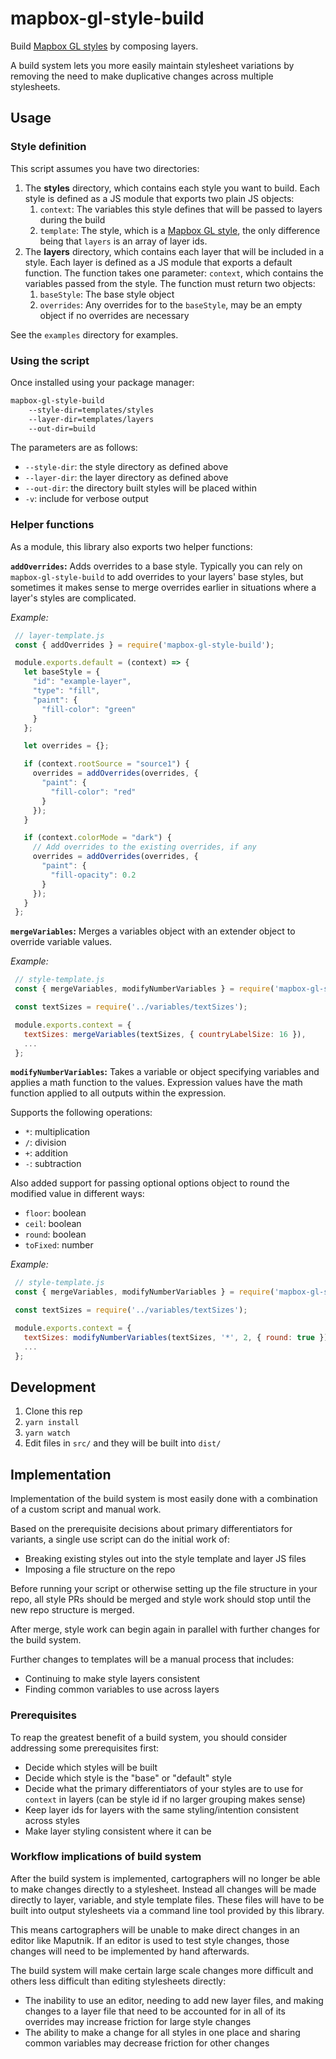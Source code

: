 # mapbox-gl-style-build

Build [Mapbox GL styles](https://docs.mapbox.com/mapbox-gl-js/style-spec/) by composing layers.

A build system lets you more easily maintain stylesheet variations by removing the need to make duplicative changes across multiple stylesheets.

## Usage

### Style definition

This script assumes you have two directories:

 1. The **styles** directory, which contains each style you want to build. Each style is defined as a JS module that exports two plain JS objects:
    1. `context`: The variables this style defines that will be passed to layers during the build
    2. `template`: The style, which is a [Mapbox GL style](https://docs.mapbox.com/mapbox-gl-js/style-spec/), the only difference being that `layers` is an array of layer ids. 
 2. The **layers** directory, which contains each layer that will be included in a style. Each layer is defined as a JS module that exports a default function. The function takes one parameter: `context`, which contains the variables passed from the style. The function 
 must return two objects:
    1. `baseStyle`: The base style object
    2. `overrides`: Any overrides for to the `baseStyle`, may be an empty object if no overrides are necessary

See the `examples` directory for examples.

### Using the script

Once installed using your package manager:

```bash
mapbox-gl-style-build
    --style-dir=templates/styles
    --layer-dir=templates/layers
    --out-dir=build
```

The parameters are as follows:
 * `--style-dir`: the style directory as defined above
 * `--layer-dir`: the layer directory as defined above
 * `--out-dir`: the directory built styles will be placed within
 * `-v`: include for verbose output

 ### Helper functions

 As a module, this library also exports two helper functions:

**`addOverrides`:**
 Adds overrides to a base style. Typically you can rely on `mapbox-gl-style-build` to add overrides to your layers' base styles, but sometimes it makes sense to merge overrides earlier in situations where a layer's styles are complicated.

  _Example:_
 ```js
  // layer-template.js
  const { addOverrides } = require('mapbox-gl-style-build');

  module.exports.default = (context) => {
    let baseStyle = {
      "id": "example-layer",
      "type": "fill",
      "paint": {
        "fill-color": "green"
      }
    };

    let overrides = {};

    if (context.rootSource = "source1") {
      overrides = addOverrides(overrides, {
        "paint": {
          "fill-color": "red"
        }
      });
    }

    if (context.colorMode = "dark") {
      // Add overrides to the existing overrides, if any
      overrides = addOverrides(overrides, {
        "paint": {
          "fill-opacity": 0.2
        }
      });
    }
  };
 ```

**`mergeVariables`:**
 Merges a variables object with an extender object to override variable values.
 
  _Example:_
 ```js
  // style-template.js
  const { mergeVariables, modifyNumberVariables } = require('mapbox-gl-style-build');

  const textSizes = require('../variables/textSizes');

  module.exports.context = {
    textSizes: mergeVariables(textSizes, { countryLabelSize: 16 }),
    ...
  };
 ```

**`modifyNumberVariables`:**
 Takes a variable or object specifying variables and applies a math function to the values. Expression values have the math function applied to all outputs within the expression.

 Supports the following operations: 
 - `*`: multiplication
 - `/`: division
 - `+`: addition
 - `-`: subtraction

 Also added support for passing optional options object to round the modified value in different ways:
 - `floor`: boolean
 - `ceil`: boolean
 - `round`: boolean
 - `toFixed`: number

 _Example:_
 ```js
  // style-template.js
  const { mergeVariables, modifyNumberVariables } = require('mapbox-gl-style-build');

  const textSizes = require('../variables/textSizes');

  module.exports.context = {
    textSizes: modifyNumberVariables(textSizes, '*', 2, { round: true }),
    ...
  };
 ```

## Development

 1. Clone this rep
 2. `yarn install`
 3. `yarn watch`
 4. Edit files in `src/` and they will be built into `dist/`

## Implementation

Implementation of the build system is most easily done with a combination of a custom script and manual work.

Based on the prerequisite decisions about primary differentiators for variants, a single use script can do the initial work of: 
- Breaking existing styles out into the style template and layer JS files
- Imposing a file structure on the repo

Before running your script or otherwise setting up the file structure in your repo, all style PRs should be merged and style work should stop until the new repo structure is merged.

After merge, style work can begin again in parallel with further changes for the build system.

Further changes to templates will be a manual process that includes:
- Continuing to make style layers consistent
- Finding common variables to use across layers

### Prerequisites

To reap the greatest benefit of a build system, you should consider addressing some prerequisites first:
- Decide which styles will be built
- Decide which style is the "base" or "default" style
- Decide what the primary differentiators of your styles are to use for `context` in layers (can be style id if no larger grouping makes sense)
- Keep layer ids for layers with the same styling/intention consistent across styles
- Make layer styling consistent where it can be

### Workflow implications of build system

After the build system is implemented, cartographers will no longer be able to make changes directly to a stylesheet. Instead all changes will be made directly to layer, variable, and style template files. These files will have to be built into output stylesheets via a command line tool provided by this library.

This means cartographers will be unable to make direct changes in an editor like Maputnik. If an editor is used to test style changes, those changes will need to be implemented by hand afterwards.

The build system will make certain large scale changes more difficult and others less difficult than editing stylesheets directly: 
- The inability to use an editor, needing to add new layer files, and making changes to a layer file that need to be accounted for in all of its overrides may increase friction for large style changes
- The ability to make a change for all styles in one place and sharing common variables may decrease friction for other changes
